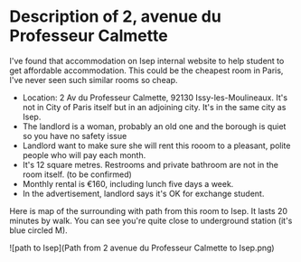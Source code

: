 # Description of 2, avenue du Professeur Calmette 

I've found that accommodation on Isep internal website to help student to get affordable accommodation. This could be the cheapest room in Paris, I've never seen such similar rooms so cheap.

* Location: 2 Av du Professeur Calmette, 92130 Issy-les-Moulineaux. It's not in City of Paris itself but in an adjoining city. It's in the same city as Isep.
* The landlord is a woman, probably an old one and the borough is quiet so you have no safety issue
* Landlord want to make sure she will rent this rooom to a pleasant, polite people who will pay each month.
* It's 12 square metres. Restrooms and private bathroom are not in the room itself. (to be confirmed)
* Monthly rental is €160, including lunch five days a week.
* In the advertisement, landlord says it's OK for exchange student.

Here is map of the surrounding with path from this room to Isep. It lasts 20 minutes by walk. You can see you're quite close to underground station (it's blue circled M).

![path to Isep](Path from 2 avenue du Professeur Calmette to Isep.png)
